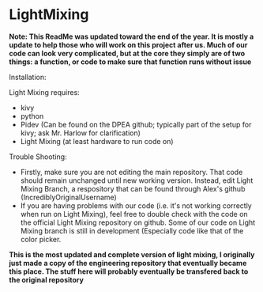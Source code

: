 # LightMixing
**Note: This ReadMe was updated toward the end of the year. It is mostly a update to help those who will work on this project after us. Much of our code can look very complicated, but at the core they simply are of two things: a function, or code to make sure that function runs without issue**

Installation:

Light Mixing requires:
  - kivy
  - python
  - Pidev (Can be found on the DPEA github; typically part of the setup for kivy; ask Mr. Harlow for clarification)
  - Light Mixing (at least hardware to run code on)

Trouble Shooting:

- Firstly, make sure you are not editing the main repository. That code should remain unchanged until new working version. Instead, edit Light Mixing Branch, a respository that can be found through Alex's github (IncrediblyOriginalUsername)
- If you are having problems with our code (i.e. it's not working correctly when run on Light Mixing), feel free to double check with the code on the official Light Mixing repository on github. Some of our code on Light Mixing branch is still in development (Especially code like that of the color picker.


**This is the most updated and complete version of light mixing, I originally just made a copy of the engineering
repository that eventually became this place. The stuff here will probably eventually be transfered back
to the original repository**


